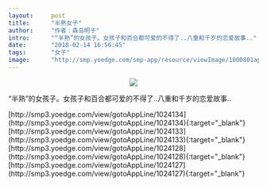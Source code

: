 ```yaml
---
layout:     post
title:      "半熟女子"
author:     "作者：森岛明子"
intro:      "“半熟”的女孩子。女孩子和百合都可爱的不得了..八重和千岁的恋爱故事.."
date:       "2018-02-14 16:56:45"
tags:       "女子"
image:      "http://smp.yoedge.com/smp-app/resource/viewImage/1000801appline.png"
---
```

<div style="text-align: center">
<p><img src="http://smp.yoedge.com/smp-app/resource/viewImage/1000801appline.png"/></p>
</div>
<p class="post-meta">
<span>“半熟”的女孩子。女孩子和百合都可爱的不得了..八重和千岁的恋爱故事..</span>
</p>
[http://smp3.yoedge.com/view/gotoAppLine/1024134](http://smp3.yoedge.com/view/gotoAppLine/1024134){:target="_blank"}
[http://smp3.yoedge.com/view/gotoAppLine/1024133](http://smp3.yoedge.com/view/gotoAppLine/1024133){:target="_blank"}
[http://smp3.yoedge.com/view/gotoAppLine/1024128](http://smp3.yoedge.com/view/gotoAppLine/1024128){:target="_blank"}
[http://smp3.yoedge.com/view/gotoAppLine/1024127](http://smp3.yoedge.com/view/gotoAppLine/1024127){:target="_blank"}


